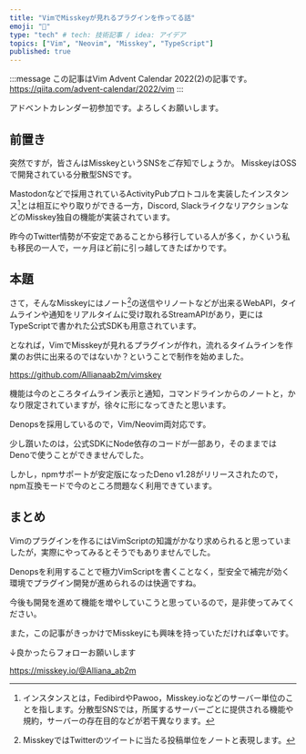 ```yaml
---
title: "VimでMisskeyが見れるプラグインを作ってる話"
emoji: "💬"
type: "tech" # tech: 技術記事 / idea: アイデア
topics: ["Vim", "Neovim", "Misskey", "TypeScript"]
published: true
---
```


:::message
この記事はVim Advent Calendar 2022(2)の記事です。
https://qiita.com/advent-calendar/2022/vim
:::

アドベントカレンダー初参加です。よろしくお願いします。

## 前置き

突然ですが，皆さんはMisskeyというSNSをご存知でしょうか。
MisskeyはOSSで開発されている分散型SNSです。

Mastodonなどで採用されているActivityPubプロトコルを実装したインスタンス[^1]とは相互にやり取りができる一方，Discord, SlackライクなリアクションなどのMisskey独自の機能が実装されています。

[^1]: インスタンスとは，FedibirdやPawoo，Misskey.ioなどのサーバー単位のことを指します。分散型SNSでは，所属するサーバーごとに提供される機能や規約，サーバーの存在目的などが若干異なります。

昨今のTwitter情勢が不安定であることから移行している人が多く，かくいう私も移民の一人で，一ヶ月ほど前に引っ越してきたばかりです。

## 本題

さて，そんなMisskeyにはノート[^2]の送信やリノートなどが出来るWebAPI，タイムラインや通知をリアルタイムに受け取れるStreamAPIがあり，更にはTypeScriptで書かれた公式SDKも用意されています。

[^2]: MisskeyではTwitterのツイートに当たる投稿単位をノートと表現します。

となれば，VimでMisskeyが見れるプラグインが作れ，流れるタイムラインを作業のお供に出来るのではないか？ということで制作を始めました。

https://github.com/Allianaab2m/vimskey

機能は今のところタイムライン表示と通知，コマンドラインからのノートと，かなり限定されていますが，徐々に形になってきたと思います。

Denopsを採用しているので，Vim/Neovim両対応です。

少し躓いたのは，公式SDKにNode依存のコードが一部あり，そのままではDenoで使うことができませんでした。

しかし，npmサポートが安定版になったDeno v1.28がリリースされたので，npm互換モードで今のところ問題なく利用できています。

## まとめ

Vimのプラグインを作るにはVimScriptの知識がかなり求められると思っていましたが，実際にやってみるとそうでもありませんでした。

Denopsを利用することで極力VimScriptを書くことなく，型安全で補完が効く環境でプラグイン開発が進められるのは快適ですね。

今後も開発を進めて機能を増やしていこうと思っているので，是非使ってみてください。

また，この記事がきっかけでMisskeyにも興味を持っていただければ幸いです。

↓良かったらフォローお願いします

https://misskey.io/@Alliana_ab2m
